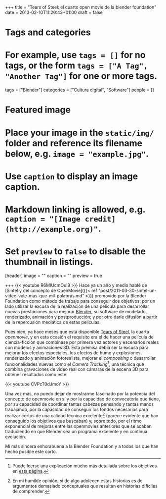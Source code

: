 +++
title = "Tears of Steel: el cuarto open movie de la blender foundation"
date = 2013-02-10T11:20:43+01:00
draft = false

# Tags and categories
# For example, use `tags = []` for no tags, or the form `tags = ["A Tag", "Another Tag"]` for one or more tags.
tags = ["Blender"]
categories = ["Cultura digital", "Software"]
people = []

# Featured image
# Place your image in the `static/img/` folder and reference its filename below, e.g. `image = "example.jpg"`.
# Use `caption` to display an image caption.
#   Markdown linking is allowed, e.g. `caption = "[Image credit](http://example.org)"`.
# Set `preview` to `false` to disable the thumbnail in listings.
[header]
image = ""
caption = ""
preview = true

+++
{{< youtube R6MlUcmOul8 >}}
Hace ya un año y medio hablé de [Sintel y del concepto de OpenMovie]({{< ref "post/2011-03-30-sintel-un-video-vale-mas-que-mil-palabras.md" >}}) promovido por la Blender Foundation como método de trabajo para conseguir dos objetivos: por un lado utilizar la excusa de la realización de una película para desarrollar nuevas prestaciones para mejorar [Blender](https://blender.org), su software de modelado, renderizado, animación y postproducción; y por otro darle difusión a partir de la repercusión mediática de estas películas.

Pues bien, ya hace meses que está disponible [Tears of Steel](http://www.tearsofsteel.org/), la cuarta <em>openmovie</em>, y en esta ocasión el requisito era el de hacer una película de ciencia-ficción que combinase por primera vez actores y escenarios reales con modelos y animaciones 3D. Esta premisa debía ser la excusa para mejorar los efectos especiales, los efectos de humo y explosiones, renderizado y animación fotorealista, mejorar el <em>compositing</em> o desarrollar funcionalidades nuevas como el *Camera Tracking*[^1], una técnica que combina gravaciones de vídeo real con cámaras de la escena 3D para obtener resultados como este:

{{< youtube CVPcT0dJmoY >}}

Una vez más, no puedo dejar de mostrarme fascinado por la potencia del concepto de openmovie en sí y por la capacidad de convocatoria que tiene, por su capacidad de coordinar tantas cabezas pensando y tantas manos trabajando, por la capacidad de conseguir los fondos necesarios para realizar cortos de una calidad técnica excelente[^opinion] (parece evidente que han conseguido los objetivos que buscaban) y, sobre todo, por el ritmo exponencial de mejoras entre las openmovies anteriores que se acaban traduciendo en que Blender sea un programa excelente y en contínua evolución.

Mi más sincera enhorabuena a la Blender Foundation y a todos los que han hecho posible este corto.

[^1]: Puede leerse una explicación mucho más detallada sobre los objetivos en [esta página](http://mango.blender.org/about/).
[^opinion]: En mi humilde opinión, si de algo adolecen estas historias es de argumentos demasiado conceptuales que resultan en historias difíciles de comprender.
